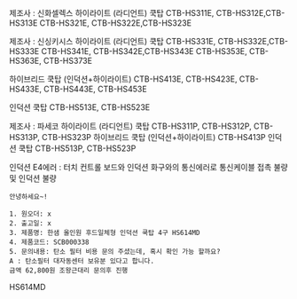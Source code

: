 제조사 : 신화셀렉스
하이라이트 (라디언트) 쿡탑
CTB-HS311E, CTB-HS312E,CTB-HS313E
CTB-HS321E, CTB-HS322E,CTB-HS323E

제조사 : 신싱키시스
하이라이트 (라디언트) 쿡탑
CTB-HS331E, CTB-HS332E,CTB-HS333E
CTB-HS341E, CTB-HS342E,CTB-HS343E
CTB-HS353E, CTB-HS363E, CTB-HS373E

하이브리드 쿡탑 (인덕션+하이라이트)
CTB-HS413E, CTB-HS423E, CTB-HS433E, CTB-HS443E, CTB-HS453E

인덕션 쿡탑
CTB-HS513E, CTB-HS523E

제조사 : 파세코
하이라이트 (라디언트) 쿡탑
CTB-HS311P, CTB-HS312P, CTB-HS313P, CTB-HS323P
하이브리드 쿡탑 (인덕션+하이라이트)
CTB-HS413P
인덕션 쿡탑
CTB-HS513P, CTB-HS523P

인덕션 
E4에러 : 터치 컨트롤 보드와 인덕션 화구와의 통신에러로 통신케이블 접촉 불량 및 인덕션 불량

```
안녕하세요~!

1. 원오더: x
2. 출고일: x
3. 제품명: 한샘 올인원 후드일체형 인덕션 쿡탑 4구 HS614MD
4. 제품코드: SCB000338
5. 문의내용: 탄소 필터 비용 문의 주셨는데, 혹시 확인 가능 할까요?
A : 탄소필터 대자동센터 보유분 있다고 합니다.
금액 62,800원 조왕근대리 문의후 진행
```




HS614MD
